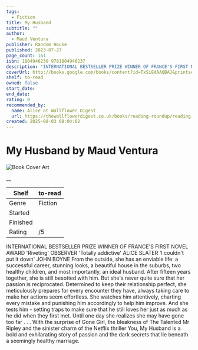 ```yaml
---
tags:
  - Fiction
title: My Husband
subtitle: ""
author:
  - Maud Ventura
publisher: Random House
published: 2023-07-27
page_count: 161
isbn: 1804946230 9781804946237
description: "INTERNATIONAL BESTSELLER PRIZE WINNER OF FRANCE'S FIRST NOVEL AWARD 'Riveting' OBSERVER 'Totally addictive' ALICE SLATER 'I couldn't put it down' JOHN BOYNE From the outside, she has an enviable life: a successful career, stunning looks, a beautiful house in the suburbs, two healthy children, and most importantly, an ideal husband. After fifteen years together, she is still besotted with him. But she's never quite sure that her passion is reciprocated. Determined to keep their relationship perfect, she meticulously prepares for every encounter they have, always taking care to make her actions seem effortless. She watches him attentively, charting every mistake and punishing him accordingly to help him improve. And she tests him - setting traps to make sure that he still loves her just as much as he did when they first met. Until one day she realizes she may have gone too far . . . With the surprise of Gone Girl, the bleakness of The Talented Mr Ripley and the sinister charm of the Netflix thriller You, My Husband is a bold and exhilarating story of passion and the dark secrets that lie beneath a seemingly healthy marriage."
coverUrl: http://books.google.com/books/content?id=TxSiEAAAQBAJ&printsec=frontcover&img=1&zoom=1&source=gbs_api
shelf: to-read
owned: false
start_date:
end_date:
rating: 0
recommended_by:
  name: Alice at Wallflower Digest
  url: https://thewallflowerdigest.co.uk/books/reading-roundup/reading-roundup-july-2025/
created: 2025-08-03 08:04:02
---
```


# My Husband by Maud Ventura

![Book Cover Art](http://books.google.com/books/content?id=TxSiEAAAQBAJ&printsec=frontcover&img=1&zoom=1&source=gbs_api)



__

| Shelf | to-read |
| --- | --- |
| Genre | Fiction |
| Started |  |
| Finished |  |
| Rating | /5 |

INTERNATIONAL BESTSELLER PRIZE WINNER OF FRANCE'S FIRST NOVEL AWARD 'Riveting' OBSERVER 'Totally addictive' ALICE SLATER 'I couldn't put it down' JOHN BOYNE From the outside, she has an enviable life: a successful career, stunning looks, a beautiful house in the suburbs, two healthy children, and most importantly, an ideal husband. After fifteen years together, she is still besotted with him. But she's never quite sure that her passion is reciprocated. Determined to keep their relationship perfect, she meticulously prepares for every encounter they have, always taking care to make her actions seem effortless. She watches him attentively, charting every mistake and punishing him accordingly to help him improve. And she tests him - setting traps to make sure that he still loves her just as much as he did when they first met. Until one day she realizes she may have gone too far . . . With the surprise of Gone Girl, the bleakness of The Talented Mr Ripley and the sinister charm of the Netflix thriller You, My Husband is a bold and exhilarating story of passion and the dark secrets that lie beneath a seemingly healthy marriage.
